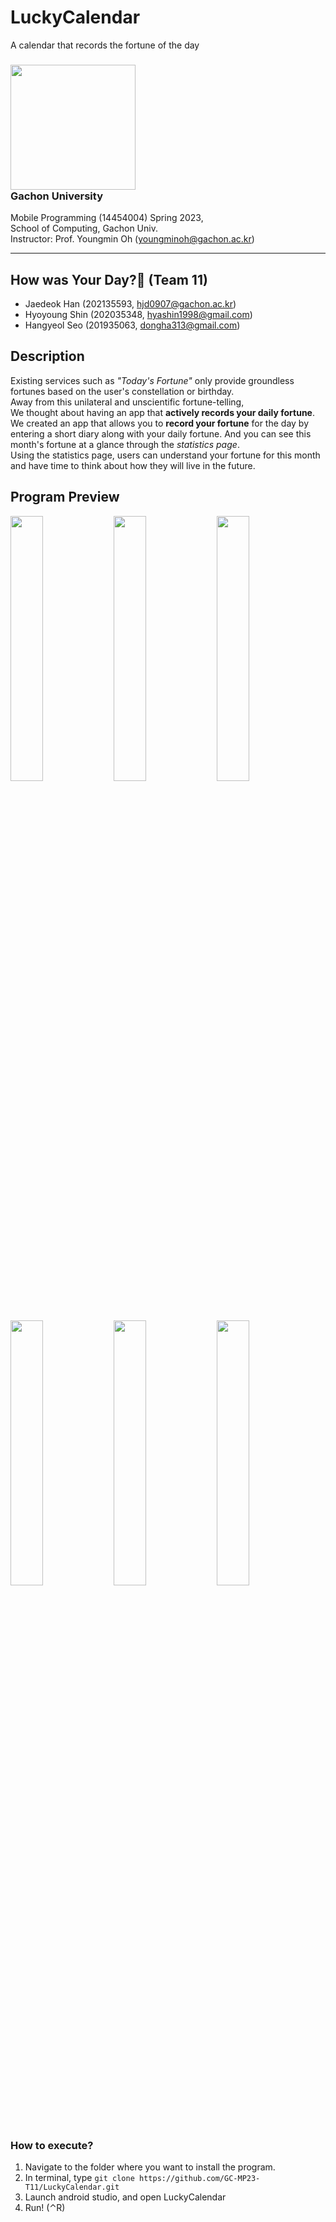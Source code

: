 # LuckyCalendar
A calendar that records the fortune of the day
### <a href="https://www.gachon.ac.kr/"><img src="https://github.com/GC-MP23-T11/LuckyCalendar/assets/117964786/c3c24fc9-3610-4e4e-88a4-5d6aeb634248" width="200" /></a><br/> Gachon University

Mobile Programming (14454004) Spring 2023,<br/>
School of Computing, Gachon Univ.<br/>
Instructor: Prof. Youngmin Oh (<youngminoh@gachon.ac.kr>)

---
## How was Your Day?👋 (Team 11)
 - Jaedeok Han (202135593, <hjd0907@gachon.ac.kr>)
 - Hyoyoung Shin (202035348, <hyashin1998@gmail.com>)
 - Hangyeol Seo (201935063, <dongha313@gmail.com>)

## Description
Existing services such as _"Today's Fortune"_ only provide groundless fortunes based on the user's constellation or birthday. </br>
Away from this unilateral and unscientific fortune-telling, </br>
We thought about having an app that __actively records your daily fortune__. </br>
We created an app that allows you to __record your fortune__ for the day by entering a short diary along with your daily fortune.
And you can see this month's fortune at a glance through the _statistics page_. </br>
Using the statistics page, users can understand your fortune for this month and have time to think about how they will live in the future. </br>

## Program Preview
<img src="https://github.com/GC-MP23-T11/LuckyCalendar/assets/52482199/52f93106-cf39-4e91-8155-cd15668447b4" width="32%" height="33%">
<img src="https://github.com/GC-MP23-T11/LuckyCalendar/assets/52482199/0e7c555f-ae8b-4041-89ff-d2e7b72a746d" width="32%" height="33%">
<img src="https://github.com/GC-MP23-T11/LuckyCalendar/assets/52482199/2098bc54-7ea8-4fb8-8a1c-d9e55ef23f3d" width="32%" height="33%"> </br>
<img src="https://github.com/GC-MP23-T11/LuckyCalendar/assets/52482199/434d543f-23d0-4298-8942-4e948d8405c9" width="32%" height="33%"> 
<img src="https://github.com/GC-MP23-T11/LuckyCalendar/assets/52482199/c1665941-e111-4be9-aa3a-926801e0a564" width="32%" height="33%">
<img src="https://github.com/GC-MP23-T11/LuckyCalendar/assets/52482199/990f2180-02e0-4fa2-b113-4cc34811e053" width="32%" height="33%"> </br>

### How to execute?
1. Navigate to the folder where you want to install the program.
2. In terminal, type `git clone https://github.com/GC-MP23-T11/LuckyCalendar.git`
3. Launch android studio, and open LuckyCalendar
4. Run! (⌃R)
